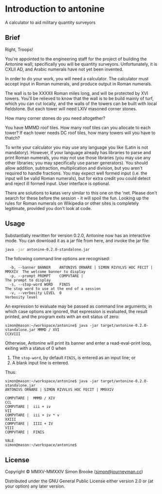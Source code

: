 # Introduction to antonine

A calculator to aid military quantity surveyors

## Brief

Right, Troops!

You're appointed to the engineering staff for the project of building the Antonine wall; specifically you will be quantity surveyors. Unfortunately, it is CXLII AD, and Arabic numerals have not yet been invented.

In order to do your work, you will need a calculator. The calculator must accept input in Roman numerals, and produce output in Roman numerals.

The wall is to be XXXXII Roman miles long, and will be protected by XVI towers. You'll be relieved to know that the wall is to be build mainly of turf, which you can cut locally, and the walls of the towers can be built with local fieldstone. But each tower will need LXIV masoned corner stones.

How many corner stones do you need altogether?

You have MMMD roof tiles. How many roof tiles can you allocate to each tower? If each tower needs DC roof tiles, how many towers will you have to thatch?

To write your calculator you may use any language you like (Latin is not mandatory). However, if your language already has libraries to parse and print Roman numerals, you may not use those libraries (you may use any other libraries; you may specifically use parser generators).  You should allow addition, subtraction, multiplication and division, but you aren't required to handle fractions. You may expect well formed input (i.e. the input will be valid Roman numerals), but for extra credit you could detect and reject ill formed input. User interface is optional.

There are solutions to katas very similar to this one on the 'net. Please don't search for these before the session - it will spoil the fun. Looking up the rules for Roman numerals on Wikipedia or other sites is completely legitimate, provided you don't look at code.

## Usage

Substantially rewritten for version 0.2.0, Antonine now has an interactive mode. You can download it as a jar file from here, and invoke the jar file:

```bash
java -jar antonine-0.2.0-standalone.jar
```

The following command line options are recognised:

```
  -b, --banner BANNER    ANTONIVS ORNARE | SIMON RIVVLVS HOC FECIT | MMXXIV  The welcome banner to display
  -p, --prompt PROMPT    COMPVTARE |                                         The prompt to display
  -s, --stop-word WORD   FINIS                                               The stop word to use at the end of a session
  -v, --verbosity LEVEL  0                                                   Verbosity level
```

An expression to evaluate may be passed as command line arguments, in which case options are ignored, that expression is evaluated, the result printed, and the program exits with an exit status of zero:

```
simon@mason:~/workspace/antonine$ java -jar target/antonine-0.2.0-standalone.jar MMMD / XVI
CCXVIII
```

Otherwise, Antonine will print its banner and enter a read-eval-print loop, exiting with a status of 0 when

1. The `stop-word`, by default `FINIS`, is entered as an input line; or
2. A blank input line is entered.

Thus:

```
simon@mason:~/workspace/antonine$ java -jar target/antonine-0.2.0-standalone.jar
ANTONIVS ORNARE | SIMON RIVVLVS HOC FECIT | MMXXIV

COMPVTARE |  MMMD / XIV
CCL
COMPVTARE |  iii + iv
VII
COMPVTARE |  iii + iv * v
XXIII
COMPVTARE |  IIII + IV
VIII
COMPVTARE |  FINIS

VALE
simon@mason:~/workspace/antonine$ 
```

## License

Copyright © MMXV-MMXXIV Simon Brooke (simon@journeyman.cc)

Distributed under the GNU General Public License either version 2.0 or (at
your option) any later version.
